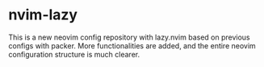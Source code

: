 # nvim-lazy

This is a new neovim config repository with lazy.nvim based on previous configs with packer. More functionalities are added, and the entire neovim configuration structure is much clearer.
